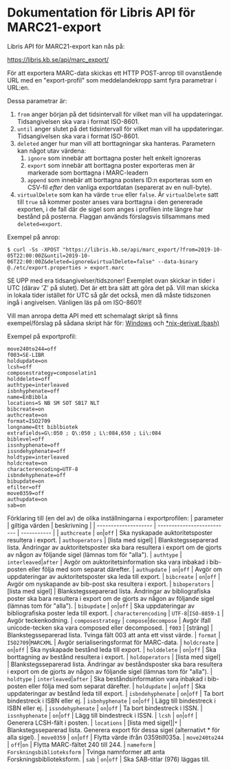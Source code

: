# Dokumentation för Libris API för MARC21-export

Libris API för MARC21-export kan nås på:

https://libris.kb.se/api/marc_export/

För att exportera MARC-data skickas ett HTTP POST-anrop till ovanstående URL med en "export-profil" som meddelandekropp samt fyra parametrar i URL:en.

Dessa parametrar är:

1. `from` anger början på det tidsintervall för vilket man vill ha uppdateringar. Tidsangivelsen ska vara i format ISO-8601.
1. `until` anger slutet på det tidsintervall för vilket man vill ha uppdateringar. Tidsangivelsen ska vara i format ISO-8601.
1. `deleted` anger hur man vill att borttagningar ska hanteras. Parametern kan något utav värdena:
   1. `ignore` som innebär att borttagna poster helt enkelt ignoreras
   1. `export` som innebär att borttagna poster exporteras men är markerade som borttagna i MARC-leadern
   1. `append` som innebär att borttagna posters ID:n exporteras som en CSV-fil _efter_ den vanliga exportdatan (separerat av en null-byte).
1. `virtualDelete` som kan ha värde `true` eller `false`. Är `virtualDelete` satt till `true` så kommer poster anses vara borttagna i den genererade exporten, i de fall där de sigel som anges i profilen inte längre har bestånd på posterna. Flaggan används förslagsvis tillsammans med `deleted=export`.


Exempel på anrop:
```
$ curl -Ss -XPOST "https://libris.kb.se/api/marc_export/?from=2019-10-05T22:00:00Z&until=2019-10-06T22:00:00Z&deleted=ignore&virtualDelete=false" --data-binary @./etc/export.properties > export.marc

```

SE UPP med era tidsangivelser/tidszoner! Exemplet ovan skickar in tider i UTC (därav 'Z' på slutet). Det är ett bra sätt att göra det på. Vill man skicka in lokala tider istället för UTC så går det också, men då måste tidszonen ingå i angivelsen. Vänligen läs på om ISO-8601!

Vill man anropa detta API med ett schemalagt skript så finns exempel/förslag på sådana skript här för:
[Windows](https://github.com/libris/librisxl/blob/master/marc_export/examplescripts/export_windows.bat)
och
[*nix-derivat (bash)](https://github.com/libris/librisxl/blob/master/marc_export/examplescripts/export_nix.sh)


Exempel på exportprofil:
```
move240to244=off
f003=SE-LIBR
holdupdate=on
lcsh=off
composestrategy=composelatin1
holddelete=off
authtype=interleaved
isbnhyphenate=off
name=EnBibbla
locations=S NB SM SOT SB17 NLT
bibcreate=on
authcreate=on
format=ISO2709
longname=Ett biblbiotek
extrafields=G\:050 ; Q\:050 ; L\:084,650 ; Li\:084
biblevel=off
issnhyphenate=off
issndehyphenate=off
holdtype=interleaved
holdcreate=on
characterencoding=UTF-8
isbndehyphenate=off
bibupdate=on
efilter=off
move0359=off
authupdate=on
sab=on
```

Förklaring till (en del av) de olika inställningarna i exportprofilen:
| parameter            | giltiga värden             | beskrivning |
| -------------------- | -------------------------- | ----------- |
| `authcreate`         | `on`\|`off`                | Ska nyskapade auktoritetsposter resultera i export.
| `authoperators`      | [lista med sigel]          | Blankstegsseparerad lista. Ändringar av auktoritetsposter ska bara resultera i export om de gjorts av någon av följande sigel (lämnas tom för "alla").
| `authtype`           | `interleaved`\|`after`     | Avgör om auktoritetsinformation ska vara inbakad i bib-posten eller följa med som separat därefter.
| `authupdate`         | `on`\|`off`                | Avgör om uppdateringar av auktoritetsposter ska leda till export.
| `bibcreate`          | `on`\|`off`                | Avgör om nyskapande av bib-post ska resultera i export.
| `biboperators`       | [lista med sigel]          | Blankstegsseparerad lista. Ändringar av bibliografiska poster ska bara resultera i export om de gjorts av någon av följande sigel (lämnas tom för "alla").
| `bibupdate`          | `on`\|`off`                | Ska uppdateringar av bibliografiska poster leda till export.
| `characterencoding`  | `UTF-8`\|`ISO-8859-1`      | Avgör teckenkodning.
| `composestrategy`    | `compose`\|`decompose`     | Avgör ifall unicode-tecken ska vara composed eller decomposed.
| `f003`               | [sträng]                   | Blankstegsseparerad lista. Tvinga fält 003 att anta ett visst värde.
| `format`             | `ISO2709`\|`MARCXML`       | Avgör serialiseringsformat för MARC-data.
| `holdcreate`         | `on`\|`off`                | Ska nyskapade bestånd leda till export.
| `holddelete`         | `on`\|`off`                | Ska borttagning av bestånd resultera i export.
| `holdoperators`      | [lista med sigel]          | Blankstegsseparerad lista. Ändringar av beståndsposter ska bara resultera i export om de gjorts av någon av följande sigel (lämnas tom för "alla").
| `holdtype`           | `interleaved`\|`after`     | Ska beståndsinformation vara inbakad i bib-posten eller följa med som separat därefter.
| `holdupdate`         | `on`\|`off`                | Ska uppdateringar av bestånd leda till export.
| `isbndehyphenate`    | `on`\|`off`                | Ta bort bindestreck i ISBN eller ej.
| `isbnhyphenate`      | `on`\|`off`                | Lägg till bindestreck i ISBN eller ej.
| `issndehyphenate`    | `on`\|`off`                | Ta bort bindestreck i ISSN.
| `issnhyphenate`      | `on`\|`off`                | Lägg till bindestreck i ISSN.
| `lcsh`               | `on`\|`off`                | Generera LCSH-fält i posten.
| `locations`          | [lista med sigel]\|`*`     | Blankstegsseparerad lista. Generera export för dessa sigel (alternativt * för alla sigel).
| `move0359`           | `on`\|`off`                | Flytta värde ifrån 035$9 till 035$a.
| `move240to244`       | `off`|`on`                 | Flytta MARC-fältet 240 till 244.
| `nameform`           | `Forskningsbiblioteksform` | Tvinga namnformer att anta Forskningsbiblioteksform.
| `sab`                | `on`\|`off`                | Ska SAB-titlar (976) läggas till.
